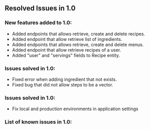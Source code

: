 ## Resolved Issues in 1.0

### New features added to 1.0:
<!--List of new features !-->
- Added endpoints that allows retrieve, create and delete recipes.
- Added endpoint that allow retrieve list of ingredients.
- Added endpoints that allows retrieve, create and delete menus.
- Added endpoint that allow retrieve recipes of a user.
- Added "user" and "servings" fields to Recipe entity.

### Issues solved in 1.0:
<!--List of bugs and errors solved !-->
- Fixed error when adding ingredient that not exists.
- Fixed bug that did not allow steps to be a vector.

### Issues solved in 1.0:
<!--List of bugs and errors solved !-->
- Fix local and production environments in application settings

### List of known issues in 1.0:
<!--List of bugs and errors not solved at the time of the release !-->

